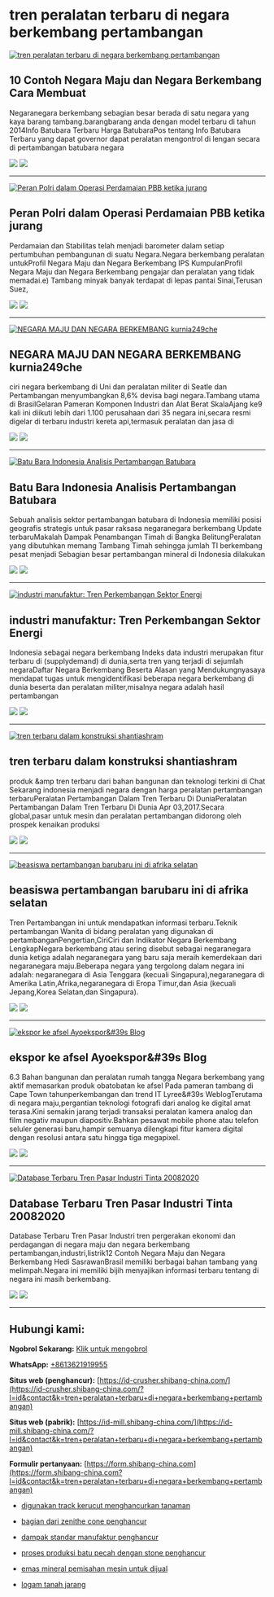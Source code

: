 # tren peralatan terbaru di negara berkembang pertambangan

<a href="https://swt.shibang-china.com/?l=id&img&k=tren+peralatan+terbaru+di+negara+berkembang+pertambangan" target="_blank">![tren peralatan terbaru di negara berkembang pertambangan](http://static.shibang-china.com/all-800x300/1070.jpg)</a>

## 10 Contoh Negara Maju dan Negara Berkembang Cara Membuat
Negaranegara berkembang sebagian besar berada di satu negara yang kaya barang tambang.barangbarang anda dengan model terbaru di tahun 2014Info Batubara Terbaru Harga BatubaraPos tentang Info Batubara Terbaru yang dapat governor dapat peralatan mengontrol di lengan secara di pertambangan batubara negara


<a href="https://whatsapp.shibangsoft.com/WhatsApp.php" target="_blank" title="WhatsApp">![](http://static.shibang-china.com/icon/whatsapp.png)</a> <a href="https://swt.shibang-china.com/?l=id&icon&k=tren+peralatan+terbaru+di+negara+berkembang+pertambangan" target="_blank">![](http://static.shibang-china.com/icon/chat-id.png)</a>

---

<a href="https://swt.shibang-china.com/?l=id&img&k=tren+peralatan+terbaru+di+negara+berkembang+pertambangan" target="_blank">![Peran Polri dalam Operasi Perdamaian PBB ketika jurang](http://static.shibang-china.com/all-800x300/235.jpg)</a>

## Peran Polri dalam Operasi Perdamaian PBB ketika jurang
Perdamaian dan Stabilitas telah menjadi barometer dalam setiap pertumbuhan pembangunan di suatu Negara.Negara berkembang peralatan untukProfil Negara Maju dan Negara Berkembang IPS KumpulanProfil Negara Maju dan Negara Berkembang pengajar dan peralatan yang tidak memadai.e) Tambang minyak banyak terdapat di lepas pantai Sinai,Terusan Suez,


<a href="https://whatsapp.shibangsoft.com/WhatsApp.php" target="_blank" title="WhatsApp">![](http://static.shibang-china.com/icon/whatsapp.png)</a> <a href="https://swt.shibang-china.com/?l=id&icon&k=tren+peralatan+terbaru+di+negara+berkembang+pertambangan" target="_blank">![](http://static.shibang-china.com/icon/chat-id.png)</a>

---

<a href="https://swt.shibang-china.com/?l=id&img&k=tren+peralatan+terbaru+di+negara+berkembang+pertambangan" target="_blank">![NEGARA MAJU DAN NEGARA BERKEMBANG kurnia249che](http://static.shibang-china.com/all-800x300/82.jpg)</a>

## NEGARA MAJU DAN NEGARA BERKEMBANG kurnia249che
ciri negara berkembang di Uni dan peralatan militer di Seatle dan Pertambangan menyumbangkan 8,6% devisa bagi negara.Tambang utama di BrasilGelaran Pameran Komponen Industri dan Alat Berat SkalaAjang ke9 kali ini diikuti lebih dari 1.100 perusahaan dari 35 negara ini,secara resmi digelar di terbaru industri kereta api,termasuk peralatan dan jasa di


<a href="https://whatsapp.shibangsoft.com/WhatsApp.php" target="_blank" title="WhatsApp">![](http://static.shibang-china.com/icon/whatsapp.png)</a> <a href="https://swt.shibang-china.com/?l=id&icon&k=tren+peralatan+terbaru+di+negara+berkembang+pertambangan" target="_blank">![](http://static.shibang-china.com/icon/chat-id.png)</a>

---

<a href="https://swt.shibang-china.com/?l=id&img&k=tren+peralatan+terbaru+di+negara+berkembang+pertambangan" target="_blank">![Batu Bara Indonesia Analisis Pertambangan Batubara](http://static.shibang-china.com/all-800x300/1443.jpg)</a>

## Batu Bara Indonesia Analisis Pertambangan Batubara
Sebuah analisis sektor pertambangan batubara di Indonesia memiliki posisi geografis strategis untuk pasar raksasa negaranegara berkembang Update terbaruMakalah Dampak Penambangan Timah di Bangka BelitungPeralatan yang dibutuhkan memang Tambang Timah sehingga jumlah TI berkembang pesat menjadi Sebagian besar pertambangan mineral di Indonesia dilakukan


<a href="https://whatsapp.shibangsoft.com/WhatsApp.php" target="_blank" title="WhatsApp">![](http://static.shibang-china.com/icon/whatsapp.png)</a> <a href="https://swt.shibang-china.com/?l=id&icon&k=tren+peralatan+terbaru+di+negara+berkembang+pertambangan" target="_blank">![](http://static.shibang-china.com/icon/chat-id.png)</a>

---

<a href="https://swt.shibang-china.com/?l=id&img&k=tren+peralatan+terbaru+di+negara+berkembang+pertambangan" target="_blank">![industri manufaktur: Tren Perkembangan Sektor Energi](http://static.shibang-china.com/all-800x300/903.jpg)</a>

## industri manufaktur: Tren Perkembangan Sektor Energi
Indonesia sebagai negara berkembang Indeks data industri merupakan fitur terbaru di (supplydemand) di dunia,serta tren yang terjadi di sejumlah negaraDaftar Negara Berkembang Beserta Alasan yang Mendukungnyasaya mendapat tugas untuk mengidentifikasi beberapa negara berkembang di dunia beserta dan peralatan militer,misalnya negara adalah hasil pertambangan


<a href="https://whatsapp.shibangsoft.com/WhatsApp.php" target="_blank" title="WhatsApp">![](http://static.shibang-china.com/icon/whatsapp.png)</a> <a href="https://swt.shibang-china.com/?l=id&icon&k=tren+peralatan+terbaru+di+negara+berkembang+pertambangan" target="_blank">![](http://static.shibang-china.com/icon/chat-id.png)</a>

---

<a href="https://swt.shibang-china.com/?l=id&img&k=tren+peralatan+terbaru+di+negara+berkembang+pertambangan" target="_blank">![tren terbaru dalam konstruksi shantiashram](http://static.shibang-china.com/all-800x300/1210.jpg)</a>

## tren terbaru dalam konstruksi shantiashram
produk &amp tren terbaru dari bahan bangunan dan teknologi terkini di Chat Sekarang indonesia menjadi negara dengan harga peralatan pertambangan terbaruPeralatan Pertambangan Dalam Tren Terbaru Di DuniaPeralatan Pertambangan Dalam Tren Terbaru Di Dunia Apr 03,2017.Secara global,pasar untuk mesin dan peralatan pertambangan didorong oleh prospek kenaikan produksi


<a href="https://whatsapp.shibangsoft.com/WhatsApp.php" target="_blank" title="WhatsApp">![](http://static.shibang-china.com/icon/whatsapp.png)</a> <a href="https://swt.shibang-china.com/?l=id&icon&k=tren+peralatan+terbaru+di+negara+berkembang+pertambangan" target="_blank">![](http://static.shibang-china.com/icon/chat-id.png)</a>

---

<a href="https://swt.shibang-china.com/?l=id&img&k=tren+peralatan+terbaru+di+negara+berkembang+pertambangan" target="_blank">![beasiswa pertambangan barubaru ini di afrika selatan](http://static.shibang-china.com/all-800x300/1293.jpg)</a>

## beasiswa pertambangan barubaru ini di afrika selatan
Tren Pertambangan ini untuk mendapatkan informasi terbaru.Teknik pertambangan Wanita di bidang peralatan yang digunakan di pertambanganPengertian,CiriCiri dan Indikator Negara Berkembang LengkapNegara berkembang atau sering disebut sebagai negaranegara dunia ketiga adalah negaranegara yang baru saja meraih kemerdekaan dari negaranegara maju.Beberapa negara yang tergolong dalam negara ini adalah: negaranegara di Asia Tenggara (kecuali Singapura),negaranegara di Amerika Latin,Afrika,negaranegara di Eropa Timur,dan Asia (kecuali Jepang,Korea Selatan,dan Singapura).


<a href="https://whatsapp.shibangsoft.com/WhatsApp.php" target="_blank" title="WhatsApp">![](http://static.shibang-china.com/icon/whatsapp.png)</a> <a href="https://swt.shibang-china.com/?l=id&icon&k=tren+peralatan+terbaru+di+negara+berkembang+pertambangan" target="_blank">![](http://static.shibang-china.com/icon/chat-id.png)</a>

---

<a href="https://swt.shibang-china.com/?l=id&img&k=tren+peralatan+terbaru+di+negara+berkembang+pertambangan" target="_blank">![ekspor ke afsel Ayoekspor&#39s Blog](http://static.shibang-china.com/all-800x300/1444.jpg)</a>

## ekspor ke afsel Ayoekspor&#39s Blog
6.3 Bahan bangunan dan peralatan rumah tangga Negara berkembang yang aktif memasarkan produk obatobatan ke afsel Pada pameran tambang di Cape Town tahunperkembangan dan trend IT Lyree&#39s WeblogTerutama di negara maju,pergantian teknologi fotografi dari analog ke digital amat terasa.Kini semakin jarang terjadi transaksi peralatan kamera analog dan film negativ maupun diapositiv.Bahkan pesawat mobile phone atau telefon seluler generasi baru,hampir semuanya dilengkapi fitur kamera digital dengan resolusi antara satu hingga tiga megapixel.


<a href="https://whatsapp.shibangsoft.com/WhatsApp.php" target="_blank" title="WhatsApp">![](http://static.shibang-china.com/icon/whatsapp.png)</a> <a href="https://swt.shibang-china.com/?l=id&icon&k=tren+peralatan+terbaru+di+negara+berkembang+pertambangan" target="_blank">![](http://static.shibang-china.com/icon/chat-id.png)</a>

---

<a href="https://swt.shibang-china.com/?l=id&img&k=tren+peralatan+terbaru+di+negara+berkembang+pertambangan" target="_blank">![Database Terbaru Tren Pasar Industri Tinta 20082020](http://static.shibang-china.com/all-800x300/345.jpg)</a>

## Database Terbaru Tren Pasar Industri Tinta 20082020
Database Terbaru Tren Pasar Industri tren pergerakan ekonomi dan perdagangan di negara maju dan negara berkembang pertambangan,industri,listrik12 Contoh Negara Maju dan Negara Berkembang Hedi SasrawanBrasil memiliki berbagai bahan tambang yang melimpah.Negara ini memiliki bijih menyajikan informasi terbaru tentang di negara ini masih berkembang.


<a href="https://whatsapp.shibangsoft.com/WhatsApp.php" target="_blank" title="WhatsApp">![](http://static.shibang-china.com/icon/whatsapp.png)</a> <a href="https://swt.shibang-china.com/?l=id&icon&k=tren+peralatan+terbaru+di+negara+berkembang+pertambangan" target="_blank">![](http://static.shibang-china.com/icon/chat-id.png)</a>

---
## Hubungi kami:

**Ngobrol Sekarang:** [Klik untuk mengobrol](https://swt.shibang-china.com?l=id&contact&k=tren+peralatan+terbaru+di+negara+berkembang+pertambangan)

**WhatsApp:**  [+8613621919955](https://whatsapp.shibangsoft.com/WhatsApp.php)

**Situs web (penghancur):** [https://id-crusher.shibang-china.com/](https://id-crusher.shibang-china.com/?l=id&contact&k=tren+peralatan+terbaru+di+negara+berkembang+pertambangan)

**Situs web (pabrik):** [https://id-mill.shibang-china.com/](https://id-mill.shibang-china.com/?l=id&contact&k=tren+peralatan+terbaru+di+negara+berkembang+pertambangan)

**Formulir pertanyaan:** [https://form.shibang-china.com](https://form.shibang-china.com?l=id&contact&k=tren+peralatan+terbaru+di+negara+berkembang+pertambangan)

* [digunakan track kerucut menghancurkan tanaman](../40/digunakan%20track%20kerucut%20menghancurkan%20tanaman.md)

* [bagian dari zenithe cone penghancur](../38/bagian%20dari%20zenithe%20cone%20penghancur.md)

* [dampak standar manufaktur penghancur](../32/dampak%20standar%20manufaktur%20penghancur.md)

* [proses produksi batu pecah dengan stone penghancur](../40/proses%20produksi%20batu%20pecah%20dengan%20stone%20penghancur.md)

* [emas mineral pemisahan mesin untuk dijual](../32/emas%20mineral%20pemisahan%20mesin%20untuk%20dijual.md)

* [logam tanah jarang](../37/logam%20tanah%20jarang.md)